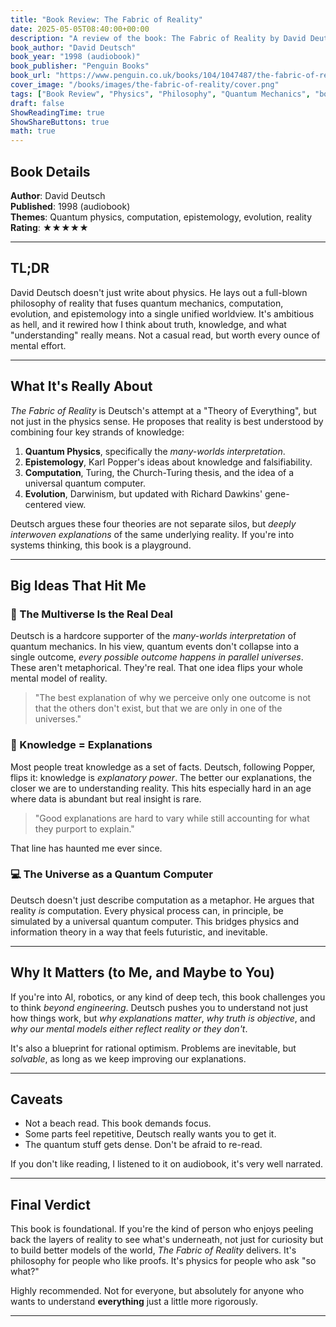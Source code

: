 ```yaml
---
title: "Book Review: The Fabric of Reality"
date: 2025-05-05T08:40:00+00:00
description: "A review of the book: The Fabric of Reality by David Deutsch"
book_author: "David Deutsch"
book_year: "1998 (audiobook)"
book_publisher: "Penguin Books"
book_url: "https://www.penguin.co.uk/books/104/1047487/the-fabric-of-reality/9780140146905"
cover_image: "/books/images/the-fabric-of-reality/cover.png"
tags: ["Book Review", "Physics", "Philosophy", "Quantum Mechanics", "book review", "epistemology", "evolution", "computation"]
draft: false
ShowReadingTime: true
ShowShareButtons: true
math: true
---
```


## Book Details

**Author**: David Deutsch  
**Published**: 1998 (audiobook)  
**Themes**: Quantum physics, computation, epistemology, evolution, reality  
**Rating**: ★★★★★

---

## TL;DR

David Deutsch doesn't just write about physics. He lays out a full-blown philosophy of reality that fuses quantum mechanics, computation, evolution, and epistemology into a single unified worldview. It's ambitious as hell, and it rewired how I think about truth, knowledge, and what "understanding" really means. Not a casual read, but worth every ounce of mental effort.

---

## What It's Really About

*The Fabric of Reality* is Deutsch's attempt at a "Theory of Everything", but not just in the physics sense. He proposes that reality is best understood by combining four key strands of knowledge:

1. **Quantum Physics**, specifically the *many-worlds interpretation*.
2. **Epistemology**, Karl Popper's ideas about knowledge and falsifiability.
3. **Computation**, Turing, the Church-Turing thesis, and the idea of a universal quantum computer.
4. **Evolution**, Darwinism, but updated with Richard Dawkins' gene-centered view.

Deutsch argues these four theories are not separate silos, but *deeply interwoven explanations* of the same underlying reality. If you're into systems thinking, this book is a playground.

---

## Big Ideas That Hit Me

### 🔁 The Multiverse Is the Real Deal

Deutsch is a hardcore supporter of the *many-worlds interpretation* of quantum mechanics. In his view, quantum events don't collapse into a single outcome, *every possible outcome happens in parallel universes*. These aren't metaphorical. They're real. That one idea flips your whole mental model of reality.

> "The best explanation of why we perceive only one outcome is not that the others don't exist, but that we are only in one of the universes."

### 🧠 Knowledge = Explanations

Most people treat knowledge as a set of facts. Deutsch, following Popper, flips it: knowledge is *explanatory power*. The better our explanations, the closer we are to understanding reality. This hits especially hard in an age where data is abundant but real insight is rare.

> "Good explanations are hard to vary while still accounting for what they purport to explain."

That line has haunted me ever since.

### 💻 The Universe as a Quantum Computer

Deutsch doesn't just describe computation as a metaphor. He argues that reality *is* computation. Every physical process can, in principle, be simulated by a universal quantum computer. This bridges physics and information theory in a way that feels futuristic, and inevitable.

---

## Why It Matters (to Me, and Maybe to You)

If you're into AI, robotics, or any kind of deep tech, this book challenges you to think *beyond engineering*. Deutsch pushes you to understand not just how things work, but *why explanations matter*, *why truth is objective*, and *why our mental models either reflect reality or they don't*.

It's also a blueprint for rational optimism. Problems are inevitable, but *solvable*, as long as we keep improving our explanations.

---

## Caveats

- Not a beach read. This book demands focus.
- Some parts feel repetitive, Deutsch really wants you to get it.
- The quantum stuff gets dense. Don't be afraid to re-read.

If you don't like reading, I listened to it on audiobook, it's very well narrated.

---

## Final Verdict

This book is foundational. If you're the kind of person who enjoys peeling back the layers of reality to see what's underneath, not just for curiosity but to build better models of the world, *The Fabric of Reality* delivers. It's philosophy for people who like proofs. It's physics for people who ask "so what?"

Highly recommended. Not for everyone, but absolutely for anyone who wants to understand **everything** just a little more rigorously.

---
